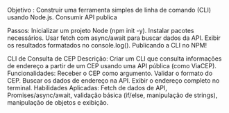 Objetivo : Construir uma ferramenta simples de linha de comando (CLI) usando Node.js. Consumir API publica

Passos: Inicializar um projeto Node (npm init -y). Instalar pacotes necessários. Usar fetch com async/await para buscar dados da API. Exibir os resultados formatados no console.log(). Publicando a CLI no NPM!

CLI de Consulta de CEP Descrição: Criar um CLI que consulta informações de endereço a partir de um CEP usando uma API pública (como ViaCEP). Funcionalidades: Receber o CEP como argumento. Validar o formato do CEP. Buscar os dados de endereço na API. Exibir o endereço completo no terminal. Habilidades Aplicadas: Fetch de dados de API, Promises/async/await, validação básica (if/else, manipulação de strings), manipulação de objetos e exibição.
